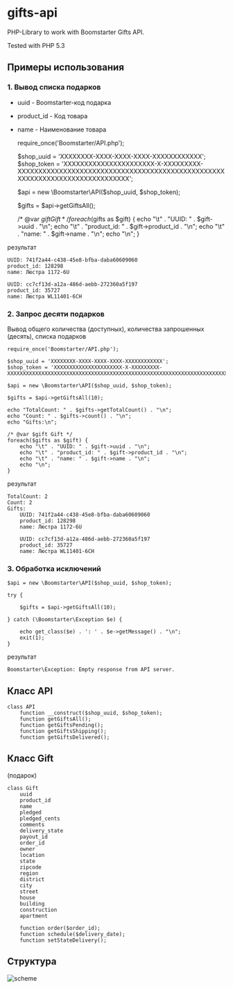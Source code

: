 gifts-api
=========

PHP-Library to work with Boomstarter Gifts API.

Tested with PHP 5.3


## Примеры использования

### 1. Вывод списка подарков

* uuid - Boomstarter-код подарка
* product_id - Код товара
* name - Наименование товара

    require_once('Boomstarter/API.php');

    $shop_uuid = 'XXXXXXXX-XXXX-XXXX-XXXX-XXXXXXXXXXXX';
    $shop_token = 'XXXXXXXXXXXXXXXXXXXXXX-X-XXXXXXXXX-XXXXXXXXXXXXXXXXXXXXXXXXXXXXXXXXXXXXXXXXXXXXXXXXXXXXXXXXXXXXXXXXXXXXXXXXXXXXX';
    
    $api = new \Boomstarter\API($shop_uuid, $shop_token);
    
    $gifts = $api->getGiftsAll();
    
    /* @var $gift Gift */
    foreach($gifts as $gift) {
        echo "\t" . "UUID: " . $gift->uuid . "\n";
        echo "\t" . "product_id: " . $gift->product_id . "\n";
        echo "\t" . "name: " . $gift->name . "\n";
        echo "\n";
    }
    
результат

	UUID: 741f2a44-c438-45e8-bfba-daba60609060
	product_id: 128298
	name: Люстра 1172-6U

	UUID: cc7cf13d-a12a-486d-aebb-272360a5f197
	product_id: 35727
	name: Люстра WL11401-6CH
	

### 2. Запрос десяти подарков

Вывод общего количества (доступных), количества запрошенных (десять), списка подарков

    require_once('Boomstarter/API.php');

    $shop_uuid = 'XXXXXXXX-XXXX-XXXX-XXXX-XXXXXXXXXXXX';
    $shop_token = 'XXXXXXXXXXXXXXXXXXXXXX-X-XXXXXXXXX-XXXXXXXXXXXXXXXXXXXXXXXXXXXXXXXXXXXXXXXXXXXXXXXXXXXXXXXXXXXXXXXXXXXXXXXXXXXXX';
    
    $api = new \Boomstarter\API($shop_uuid, $shop_token);
    
    $gifts = $api->getGiftsAll(10);
    
    echo "TotalCount: " . $gifts->getTotalCount() . "\n";
    echo "Count: " . $gifts->count() . "\n";
    echo "Gifts:\n";
    
    /* @var $gift Gift */
    foreach($gifts as $gift) {
        echo "\t" . "UUID: " . $gift->uuid . "\n";
        echo "\t" . "product_id: " . $gift->product_id . "\n";
        echo "\t" . "name: " . $gift->name . "\n";
        echo "\n";
    }

результат

    TotalCount: 2
    Count: 2
    Gifts:
	    UUID: 741f2a44-c438-45e8-bfba-daba60609060
	    product_id: 128298
	    name: Люстра 1172-6U

	    UUID: cc7cf13d-a12a-486d-aebb-272360a5f197
	    product_id: 35727
	    name: Люстра WL11401-6CH

### 3. Обработка исключений

    $api = new \Boomstarter\API($shop_uuid, $shop_token);
    
    try {
    
        $gifts = $api->getGiftsAll(10);
    
    } catch (\Boomstarter\Exception $e) {
    
        echo get_class($e) . ': ' . $e->getMessage() . "\n";
        exit(1);
    }
    
результат

    Boomstarter\Exception: Empty response from API server.



## Класс API

    class API
        function __construct($shop_uuid, $shop_token);
        function getGiftsAll();
        function getGiftsPending();
        function getGiftsShipping();
        function getGiftsDelivered();

## Класс Gift

(подарок)

    class Gift
        uuid
        product_id
        name
        pledged
        pledged_cents
        comments
        delivery_state
        payout_id
        order_id
        owner
        location
        state
        zipcode
        region
        district
        city
        street
        house
        building
        construction
        apartment
        
        function order($order_id);
        function schedule($delivery_date);
        function setStateDelivery();
        
## Структура

![scheme](https://raw2.github.com/boomstarterru/gifts-api/master/doc/scheme.jpg)

